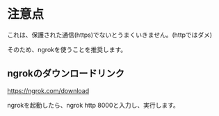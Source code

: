 # 注意点
これは、保護された通信(https)でないとうまくいきません。(httpではダメ)

そのため、ngrokを使うことを推奨します。

## ngrokのダウンロードリンク
https://ngrok.com/download

ngrokを起動したら、ngrok http 8000と入力し、実行します。
